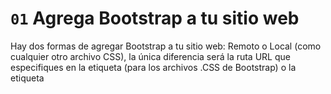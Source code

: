# `01` Agrega Bootstrap a tu sitio web

Hay dos formas de agregar Bootstrap a tu sitio web: Remoto o Local (como cualquier otro archivo CSS), la única diferencia será la ruta URL que especifiques en la etiqueta <link> (para los archivos .CSS de Bootstrap) o la etiqueta <script> (para los archivos .JS de Bootstrap).

Así es como se realiza una importación remota de Bootstrap CSS:

```html
<link rel="stylesheet" href="https://stackpath.bootstrapcdn.com/bootstrap/4.3.1/css/bootstrap.min.css"
		integrity="sha384-ggOyR0iXCbMQv3Xipma34MD+dH/1fQ784/j6cY/iJTQUOhcWr7x9JvoRxT2MZw1T" crossorigin="anonymous" />

```


Nota: No te preocupes por las propiedades como "integrity" y "crossdomain", son necesarias por razones de seguridad.

Así es como agrega bootstrap desde un archivo local (que está en su lugar de trabajo):

```html
<link href="camino/hacia/tu/archivo" rel="stylesheet">
```


Nota: es una buena idea asegurarse de que tu archivo exista en esa URL, puedes probarlo abriendo una nueva pestaña del navegador y pegando la ruta en la URL del navegador (verás el contenido del archivo en tu pantalla).

Bootstrap se compone de 2 archivos: la hoja de estilo CSS y el código fuente Javascript.

La hoja de estilos CSS de Bootstrap se pega en la etiqueta <head> antes que cualquier otra hoja de estilos CSS.

Las etiquetas <link> del código fuente de Javascript se pegan justo antes de la etiqueta de cierre </body>.

Para más información:
https://getbootstrap.com/docs/4.0/getting-started/introduction/

## 📝 Instrucciones:


1. Agrega estos enlaces a tu archivo para importar Bootstrap con éxito:

Hoja de estilos CSS Bootstrap:

```html
<link rel="stylesheet" href="https://stackpath.bootstrapcdn.com/bootstrap/4.3.1/css/bootstrap.min.css"
		integrity="sha384-ggOyR0iXCbMQv3Xipma34MD+dH/1fQ784/j6cY/iJTQUOhcWr7x9JvoRxT2MZw1T" crossorigin="anonymous" />
```
Código fuente Javascript:

```html
<script src="https://code.jquery.com/jquery-3.3.1.slim.min.js" integrity="sha384-q8i/X+965DzO0rT7abK41JStQIAqVgRVzpbzo5smXKp4YfRvH+8abtTE1Pi6jizo" crossorigin="anonymous"></script>
<script src="https://cdnjs.cloudflare.com/ajax/libs/popper.js/1.14.7/umd/popper.min.js" integrity="sha384-UO2eT0CpHqdSJQ6hJty5KVphtPhzWj9WO1clHTMGa3JDZwrnQq4sF86dIHNDz0W1" crossorigin="anonymous"></script>
<script src="https://stackpath.bootstrapcdn.com/bootstrap/4.3.1/js/bootstrap.min.js" integrity="sha384-JjSmVgyd0p3pXB1rRibZUAYoIIy6OrQ6VrjIEaFf/nJGzIxFDsf4x0xIM+B07jRM" crossorigin="anonymous"></script>
```
El anchor (enlace) debe ser un botón rojo si todo salió bien.

